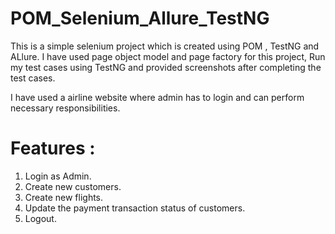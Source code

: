# POM_Selenium_Allure_TestNG
This is a simple selenium project which is created using POM , TestNG and ALlure. I have used page object model and page factory for this project, Run my 
test cases using TestNG and provided screenshots after completing the test cases.

I have used a airline website where admin has to login and can perform necessary responsibilities.

# Features :
1. Login as Admin.
2. Create new customers.
3. Create new flights.
4. Update the payment transaction status of customers.
5. Logout.
